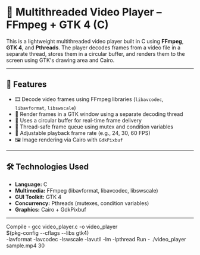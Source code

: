 # 🎥 Multithreaded Video Player – FFmpeg + GTK 4 (C)

This is a lightweight multithreaded video player built in C using **FFmpeg**, **GTK 4**, and **Pthreads**. The player decodes frames from a video file in a separate thread, stores them in a circular buffer, and renders them to the screen using GTK's drawing area and Cairo.

---

## 🧠 Features

- 🎞️ Decode video frames using FFmpeg libraries (`libavcodec`, `libavformat`, `libswscale`)
- 🧵 Render frames in a GTK window using a separate decoding thread
- 🔄 Uses a circular buffer for real-time frame delivery
- 🔐 Thread-safe frame queue using mutex and condition variables
- 🎯 Adjustable playback frame rate (e.g., 24, 30, 60 FPS)
- 🖼️ Image rendering via Cairo with `GdkPixbuf`

---

## 🛠 Technologies Used

- **Language:** C  
- **Multimedia:** FFmpeg (libavformat, libavcodec, libswscale)  
- **GUI Toolkit:** GTK 4  
- **Concurrency:** Pthreads (mutexes, condition variables)  
- **Graphics:** Cairo + GdkPixbuf

---

Compile - gcc video_player.c -o video_player \
  $(pkg-config --cflags --libs gtk4) \
  -lavformat -lavcodec -lswscale -lavutil -lm -lpthread
Run - ./video_player sample.mp4 30
